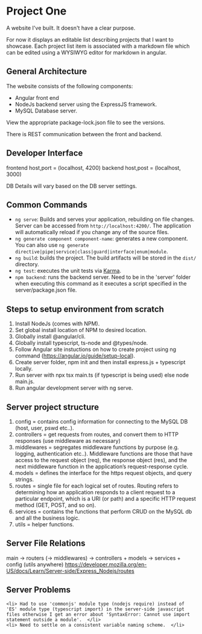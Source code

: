 # Project One

A website I've built. It doesn't have a clear purpose.

For now it displays an editable list describing projects that I want to showcase. Each project list item is associated with a markdown file which can be edited using a WYSIWYG editor for markdown in angular. 

## General Architecture

The website consists of the following components:

- Angular front end
- NodeJs backend server using the ExpressJS framework.
- MySQL Database server.

View the appropriate package-lock.json file to see the versions.

There is REST communication between the front and backend.

## Developer Interface

frontend host,port = (localhost, 4200)
backend host,post = (localhost, 3000)

DB Details will vary based on the DB server settings.

## Common Commands
  
  - `ng serve`: Builds and serves your application, rebuilding on file changes. Server can be accessed from `http://localhost:4200/`. The application will automatically reload if you change any of the source files.
  - `ng generate component component-name`: generates a new component. You can also use `ng generate directive|pipe|service|class|guard|interface|enum|module`.
  - `ng build`: builds the project. The build artifacts will be stored in the `dist/` directory.
  - `ng test`: executes the unit tests via [Karma](https://karma-runner.github.io).
  - `npm backend`: runs the backend server. Need to be in the 'server' folder when executing this command as it executes a script specified in the server/package.json file. 

## Steps to setup environment from scratch

1. Install NodeJs (comes with NPM).
2. Set global install location of NPM to desired location.
3. Globally install @angular/cli.
4. Globally install typescript, ts-node and @types/node.
5. Follow Angular site instuctions on how to create project using ng command (https://angular.io/guide/setup-local).
6. Create server folder, npm init and then install express.js + typescript locally.
7. Run server with npx tsx main.ts (if typescript is being used) else node main.js.
8. Run angular development server with ng serve.

## Server project structure

1. config = contains config information for connecting to the MySQL DB (host, user, pswd etc..).
2. controllers = get requests from routes, and convert them to HTTP responses (use middleware as necessary)
3. middlewares = segregates middleware functions by purpose (e.g. logging, authentication etc..). Middleware functions are those that have access to the request object (req), the response object (res), and the next middleware function in the application’s request-response cycle.
4. models = defines the interface for the https request objects, and query strings.  
5. routes = single file for each logical set of routes. Routing refers to determining how an application responds to a client request to a particular endpoint, which is a URI (or path) and a specific HTTP request method (GET, POST, and so on).
6. services = contains the functions that perform CRUD on the MySQL db and all the business logic.
7. utils = helper functions.

## Server File Relations

main -> routers (-> middlewares) -> controllers + models -> services + config
(utils anywhere)
https://developer.mozilla.org/en-US/docs/Learn/Server-side/Express_Nodejs/routes

## Server Problems
    <li> Had to use 'commonjs' module type (nodejs require) instead of 'ES' module type (typescript import) in the server-side javascript files otherwise I get an error about 'SyntaxError: Cannot use import statement outside a module'.  </li>
    <li> Need to settle on a consistent variable naming scheme.  </li>
